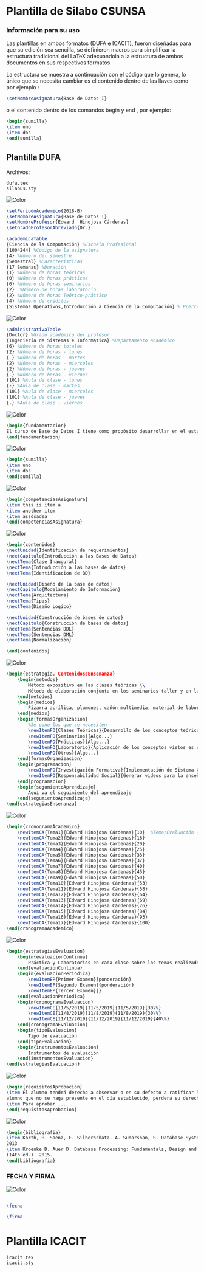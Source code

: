 # Plantilla de Silabo CSUNSA

### Información para su uso
Las plantillas en ambos formatos (DUFA e ICACIT), fueron diseñadas para que su edición sea sencilla, se definieron macros para simplificar la estructura tradicional del LaTeX adecuandola a la estructura de ambos documentos en sus respectivos formatos.

La estructura se muestra a continuación con el código que lo genera, lo único que se necesita cambiar es el contenido dentro de las llaves como por ejemplo : 
 ```latex
\setNombreAsignatura{Base de Datos I}
 ```
 o el contenido dentro de los comandos begin y end , por ejemplo:

```latex
\begin{sumilla}
\item uno
\item dos
\end{sumilla}
```

## Plantilla DUFA


Archivos:
```
dufa.tex
silabus.sty
```

![Color](https://github.com/RGiskard/SilaboCSUNSA/blob/master/imgReadme/dufa/informacionAcademica.png)

```latex
\setPeriodoAcademico{2018-B}
\setNombreAsignatura{Base de Datos I}
\setNombreProfesor{Edward  Hinojosa Cárdenas}
\setGradoProfesorAbreviado{Dr.}

\academicaTable
{Ciencia de la Computación} %Escuela Profesional
{1004244} %Código de la asignatura
{4} %Número del semestre
{Semestral} %Características
{17 Semanas} %Duración
{1} %Número de horas teóricas
{0} %Número de horas prácticas
{0} %Número de horas seminarios
{2}  %Número de horas laboratorio
{2} %Número de horas Teórico-práctico
{4} %Número de créditos
{Sistemas Operativos,Introducción a Ciencia de la Computación} % Prerrequisitos (separados por comas)

```

![Color](https://github.com/RGiskard/SilaboCSUNSA/blob/master/imgReadme/dufa/informacionAdministrativa.png)

```latex
\administrativaTable
{Doctor} %Grado académico del profesor
{Ingeniería de Sistemas e Informática} %Departamento académico
{6} %Número de horas totales
{2} %Número de horas - lunes
{-} %Número de horas - martes
{2} %Número de horas - miercoles
{2} %Número de horas - jueves
{-} %Número de horas - viernes
{101} %Aula de clase - lunes
{-} %Aula de clase - martes
{101} %Aula de clase - miercoles
{101} %Aula de clase - jueves
{-} %Aula de clase - viernes
```

![Color](https://github.com/RGiskard/SilaboCSUNSA/blob/master/imgReadme/dufa/fundamentacion.png)

```latex
\begin{fundamentacion}
El curso de Base de Datos I tiene como propósito desarrollar en el estudiante la capacidad de implementar una base de datos empleando adecuadamente los fundamentos de normalización, el modelo entidad-relación y el diseño lógico, basado en los requerimientos de información de una organización.
\end{fundamentacion}
```


![Color](https://github.com/RGiskard/SilaboCSUNSA/blob/master/imgReadme/dufa/sumilla.png)

```latex
\begin{sumilla}
\item uno
\item dos
\end{sumilla}
```


![Color](https://github.com/RGiskard/SilaboCSUNSA/blob/master/imgReadme/dufa/competenciasAsignaturas.png)

```latex
\begin{competenciasAsignatura}
\item this is item a
\item another item
\item assdsadsa
\end{competenciasAsignatura}
```


![Color](https://github.com/RGiskard/SilaboCSUNSA/blob/master/imgReadme/dufa/contenidos.png)

```latex
\begin{contenidos}
\nextUnidad{Identificación de requerimientos}
\nextCapitulo{Introducción a las Bases de Datos}
\nextTema{Clase Inaugural}
\nextTema{Introducción a las bases de datos}
\nextTema{Identificacion de BD}

\nextUnidad{Diseño de la base de datos}
\nextCapitulo{Modelamiento de Información}
\nextTema{Arquitectura}
\nextTema{Tipos}
\nextTema{Diseño Logico}

\nextUnidad{Construcción de bases de datos}
\nextCapitulo{Construcción de bases de datos}
\nextTema{Sentencias DDL}
\nextTema{Sentencias DML}
\nextTema{Normalización}

\end{contenidos}

```


![Color](https://github.com/RGiskard/SilaboCSUNSA/blob/master/imgReadme/dufa/estrategiasEnseñanza.png)

```latex
\begin{estrategia. ContenidossEnsenanza}
    \begin{metodos}
        Método expositivo en las clases teóricas \\
        Método de elaboración conjunta en los seminarios taller y en la elaboración del proyecto de investigación.
    \end{metodos}
    \begin{medios}
        Pizarra acrílica, plumones, cañón multimedia, material de laboratorio, videos, software.
    \end{medios}
    \begin{formasOrganizacion}
        %Se pone los que se necesiten
        \newItemFO{Clases Teóricas}{Desarrollo de los conceptos teóricos}
        \newItemFO{Seminarios}{Algo...}
        \newItemFO{Prácticas}{Algo...}
        \newItemFO{Laboratorio}{Aplicación de los conceptos vistos es clases teóricas.}
        \newItemFO{Otros}{Algo...}
    \end{formasOrganizacion}
    \begin{programacion}
        \newItemFO{Investigación Formativa}{Implementación de Sistema Computacional Web usando una base de datos relacional normalizada}
        \newItemFO{Responsabilidad Social}{Generar videos para la enseñanza de implementación de bases de datos y que sean disponibilizados de la población}
    \end{programacion}
    \begin{segumientoAprendizaje}
        Aquí va el seguimiento del aprendizaje
    \end{segumientoAprendizaje}
\end{estrategiasEnsenanza}
```


![Color](https://github.com/RGiskard/SilaboCSUNSA/blob/master/imgReadme/dufa/cronogramaAcademico.png)

```latex
\begin{cronogramaAcademico}
    \newItemCA{Tema1}{Edward Hinojosa Cárdenas}{10}  %Tema/Evaluación - Docente - Porcentaje acumulado
    \newItemCA{Tema2}{Edward Hinojosa Cárdenas}{16}
    \newItemCA{Tema3}{Edward Hinojosa Cárdenas}{20}
    \newItemCA{Tema4}{Edward Hinojosa Cárdenas}{25}
    \newItemCA{Tema5}{Edward Hinojosa Cárdenas}{33}
    \newItemCA{Tema6}{Edward Hinojosa Cárdenas}{37}
    \newItemCA{Tema7}{Edward Hinojosa Cárdenas}{40}
    \newItemCA{Tema8}{Edward Hinojosa Cárdenas}{45}
    \newItemCA{Tema9}{Edward Hinojosa Cárdenas}{50}
    \newItemCA{Tema10}{Edward Hinojosa Cárdenas}{53}
    \newItemCA{Tema11}{Edward Hinojosa Cárdenas}{58}
    \newItemCA{Tema12}{Edward Hinojosa Cárdenas}{64}
    \newItemCA{Tema13}{Edward Hinojosa Cárdenas}{69}
    \newItemCA{Tema14}{Edward Hinojosa Cárdenas}{76}
    \newItemCA{Tema15}{Edward Hinojosa Cárdenas}{84}
    \newItemCA{Tema16}{Edward Hinojosa Cárdenas}{93}
    \newItemCA{Tema17}{Edward Hinojosa Cárdenas}{100}
\end{cronogramaAcademico}

```

![Color](https://github.com/RGiskard/SilaboCSUNSA/blob/master/imgReadme/dufa/estrategiasEvaluacion.png)

```latex
\begin{estrategiasEvaluacion}
    \begin{evaluacionContinua}
        Práctica y Laboratorios en cada clase sobre los temas realizados, tanto para el primer parcial (EC1), segundo parcial (EC2) y tercer parcial (EC3).
    \end{evaluacionContinua}
    \begin{evaluacionPeriodica}
        \newItemEP{Primer Examen}{ponderación}
        \newItemEP{Segundo Examen}{ponderación}
        \newItemEP{Tercer Examen}{}
    \end{evaluacionPeriodica}
    \begin{cronogramaEvaluacion}
        \newItemCE{11/5/2019}{11/5/2019}{11/5/2019}{30\%}
        \newItemCE{11/8/2019}{11/8/2019}{11/8/2019}{30\%}
        \newItemCE{11/12/2019}{11/12/2019}{11/12/2019}{40\%}
    \end{cronogramaEvaluacion}
    \begin{tipoEvaluacion}
        Tipo de evaluación
    \end{tipoEvaluacion}
    \begin{instrumentosEvaluacion}
        Instrumentos de evaluación
    \end{instrumentosEvaluacion}
\end{estrategiasEvaluacion}

```

![Color](https://github.com/RGiskard/SilaboCSUNSA/blob/master/imgReadme/dufa/RequisitosAprobacion.png)

```latex
\begin{requisitosAprobacion}
\item El alumno tendrá derecho a observar o en su defecto a ratificar las notas consignadas en sus evaluaciones, después de ser entregadas las mismas por parte del profesor, salvo el vencimiento de plazos para culminación del semestre académico, luego del mismo, no se admitirán reclamaciones,
alumno que no se haga presente en el día establecido, perderá su derecho a reclamo.
\item Para aprobar ...
\end{requisitosAprobacion}

```

![Color](https://github.com/RGiskard/SilaboCSUNSA/blob/master/imgReadme/dufa/bibliografia.png)
```latex
\begin{bibliografia}
\item Korth, H. Saenz, F. Silberschatz. A. Sudarshan, S. Database System Concepts (6th ed.).
2013
\item Kroenke D. Auer D. Database Processing: Fundamentals, Design and Implementation
(14th ed.). 2015.
\end{bibliografia}

```
### FECHA Y FIRMA

![Color](https://github.com/RGiskard/SilaboCSUNSA/blob/master/imgReadme/dufa/fechaFirma.png)

```latex

\fecha

\firma

```


# Plantilla ICACIT
```
icacit.tex
icacit.sty
```

